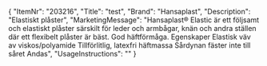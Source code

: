 {
  "ItemNr": "203216",
  "Title": "test",
  "Brand": "Hansaplast",
  "Description": "Elastiskt plåster",
  "MarketingMessage": "Hansaplast® Elastic är ett följsamt och elastiskt plåster särskilt för leder och armbågar, knän och andra ställen där ett flexibelt plåster är bäst. God häftförmåga.  Egenskaper Elastisk väv av viskos/polyamide Tillförlitlig, latexfri häftmassa Sårdynan fäster inte till såret Andas",
  "UsageInstructions": ""
}